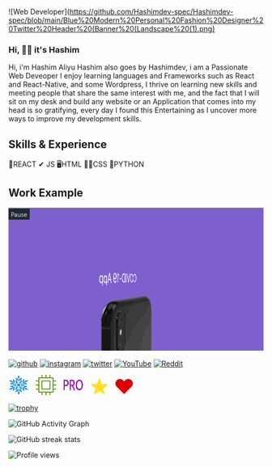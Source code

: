 ![Web Developer](https://github.com/Hashimdev-spec/Hashimdev-spec/blob/main/Blue%20Modern%20Personal%20Fashion%20Designer%20Twitter%20Header%20(Banner%20(Landscape%20(1).png)

### Hi, 👋🏻 it's Hashim

Hi, i'm Hashim Aliyu Hashim also goes by Hashimdev, i am a Passionate Web Deveoper I enjoy learning languages and Frameworks such as React and React-Native, and some Wordpress, I thrive on learning new skills and meeting people that share the same interest with me, and the fact that I will sit on my desk and build any website or an Application that comes into my head is so gratifying, every day I found this Entertaining as I uncover more ways to improve my development skills.

## Skills & Experience
🔆REACT
✔ JS 
🖥HTML
🤳🏻CSS
🎯PYTHON

## Work Example

![hippo](https://github.com/Hashimdev-spec/Hashimdev-spec/blob/main/covid19.gif)

[<img src='https://cdn.jsdelivr.net/npm/simple-icons@3.0.1/icons/github.svg' alt='github' height='40'>](https://github.com/Hashimdev-spec)  [<img src='https://cdn.jsdelivr.net/npm/simple-icons@3.0.1/icons/instagram.svg' alt='instagram' height='40'>](https://www.instagram.com/Hashimdev/)  [<img src='https://cdn.jsdelivr.net/npm/simple-icons@3.0.1/icons/twitter.svg' alt='twitter' height='40'>](https://twitter.com/Hashimdev)  [<img src='https://cdn.jsdelivr.net/npm/simple-icons@3.0.1/icons/youtube.svg' alt='YouTube' height='40'>](https://www.youtube.com/channel/Hashimdev)  [<img src='https://cdn.jsdelivr.net/npm/simple-icons@3.0.1/icons/reddit.svg' alt='Reddit' height='40'>](https://www.reddit.com/user/Hashimdev)  

<a href='https://archiveprogram.github.com/'><img src='https://raw.githubusercontent.com/acervenky/animated-github-badges/master/assets/acbadge.gif' width='40' height='40'></a> <a href='https://docs.github.com/en/developers'><img src='https://raw.githubusercontent.com/acervenky/animated-github-badges/master/assets/devbadge.gif' width='40' height='40'></a> <a href='https://github.com/pricing'><img src='https://raw.githubusercontent.com/acervenky/animated-github-badges/master/assets/pro.gif' width='40' height='40'></a> <a href='https://stars.github.com/'><img src='https://raw.githubusercontent.com/acervenky/animated-github-badges/master/assets/starbadge.gif' width='35' height='35'></a> <a href='https://docs.github.com/en/github/supporting-the-open-source-community-with-github-sponsors'><img src='https://raw.githubusercontent.com/acervenky/animated-github-badges/master/assets/sponsorbadge.gif' width='35' height='35'></a> 

[![trophy](https://github-profile-trophy.vercel.app/?username=Hashimdev-spec)](https://github.com/ryo-ma/github-profile-trophy)

![GitHub Activity Graph](https://activity-graph.herokuapp.com/graph?username=Hashimdev-spec)  

![GitHub streak stats](https://github-readme-streak-stats.herokuapp.com/?user=Hashimdev-spec)  

![Profile views](https://gpvc.arturio.dev/Hashimdev-spec)  

